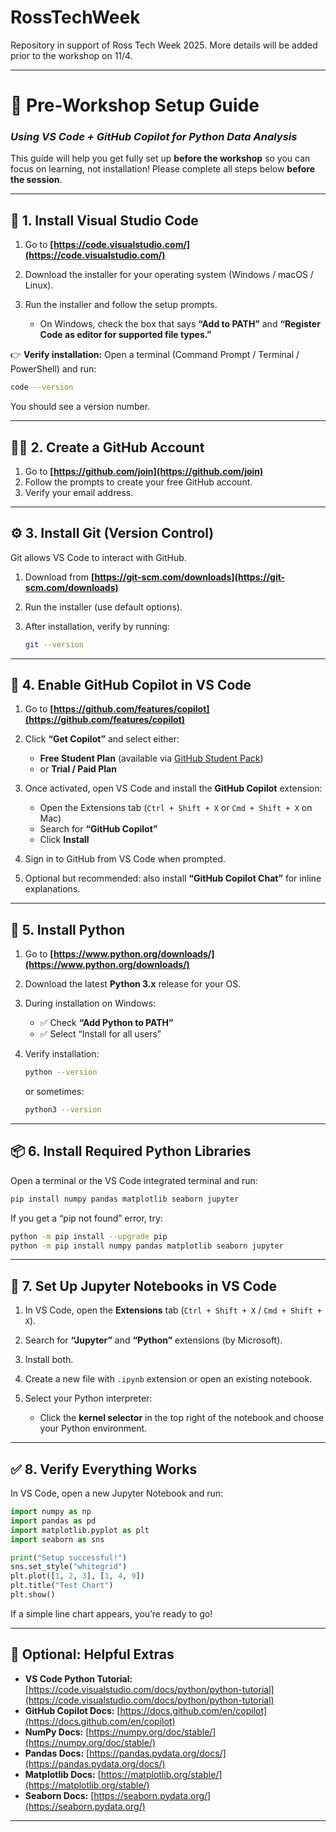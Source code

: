 # RossTechWeek
Repository in support of Ross Tech Week 2025. More details will be added prior to the workshop on 11/4. 

---

# 🧠 Pre-Workshop Setup Guide

### *Using VS Code + GitHub Copilot for Python Data Analysis*

This guide will help you get fully set up **before the workshop** so you can focus on learning, not installation!
Please complete all steps below **before the session**.

---

## 🧩 1. Install Visual Studio Code

1. Go to **[https://code.visualstudio.com/](https://code.visualstudio.com/)**
2. Download the installer for your operating system (Windows / macOS / Linux).
3. Run the installer and follow the setup prompts.

   * On Windows, check the box that says **“Add to PATH”** and **“Register Code as editor for supported file types.”**

👉 **Verify installation:**
Open a terminal (Command Prompt / Terminal / PowerShell) and run:

```bash
code --version
```

You should see a version number.

---

## 🧑‍💻 2. Create a GitHub Account

1. Go to **[https://github.com/join](https://github.com/join)**
2. Follow the prompts to create your free GitHub account.
3. Verify your email address.

---

## ⚙️ 3. Install Git (Version Control)

Git allows VS Code to interact with GitHub.

1. Download from **[https://git-scm.com/downloads](https://git-scm.com/downloads)**
2. Run the installer (use default options).
3. After installation, verify by running:

   ```bash
   git --version
   ```

---

## 🤖 4. Enable GitHub Copilot in VS Code

1. Go to **[https://github.com/features/copilot](https://github.com/features/copilot)**
2. Click **“Get Copilot”** and select either:

   * **Free Student Plan** (available via [GitHub Student Pack](https://education.github.com/pack))
   * or **Trial / Paid Plan**
3. Once activated, open VS Code and install the **GitHub Copilot** extension:

   * Open the Extensions tab (`Ctrl + Shift + X` or `Cmd + Shift + X` on Mac)
   * Search for **“GitHub Copilot”**
   * Click **Install**
4. Sign in to GitHub from VS Code when prompted.
5. Optional but recommended: also install **“GitHub Copilot Chat”** for inline explanations.

---

## 🐍 5. Install Python

1. Go to **[https://www.python.org/downloads/](https://www.python.org/downloads/)**
2. Download the latest **Python 3.x** release for your OS.
3. During installation on Windows:

   * ✅ Check **“Add Python to PATH”**
   * ✅ Select “Install for all users”
4. Verify installation:

   ```bash
   python --version
   ```

   or sometimes:

   ```bash
   python3 --version
   ```

---

## 📦 6. Install Required Python Libraries

Open a terminal or the VS Code integrated terminal and run:

```bash
pip install numpy pandas matplotlib seaborn jupyter
```

If you get a “pip not found” error, try:

```bash
python -m pip install --upgrade pip
python -m pip install numpy pandas matplotlib seaborn jupyter
```

---

## 📔 7. Set Up Jupyter Notebooks in VS Code

1. In VS Code, open the **Extensions** tab (`Ctrl + Shift + X` / `Cmd + Shift + X`).
2. Search for **“Jupyter”** and **“Python”** extensions (by Microsoft).
3. Install both.
4. Create a new file with `.ipynb` extension or open an existing notebook.
5. Select your Python interpreter:

   * Click the **kernel selector** in the top right of the notebook and choose your Python environment.

---

## ✅ 8. Verify Everything Works

In VS Code, open a new Jupyter Notebook and run:

```python
import numpy as np
import pandas as pd
import matplotlib.pyplot as plt
import seaborn as sns

print("Setup successful!")
sns.set_style("whitegrid")
plt.plot([1, 2, 3], [1, 4, 9])
plt.title("Test Chart")
plt.show()
```

If a simple line chart appears, you’re ready to go!

---

## 🧭 Optional: Helpful Extras

* **VS Code Python Tutorial:** [https://code.visualstudio.com/docs/python/python-tutorial](https://code.visualstudio.com/docs/python/python-tutorial)
* **GitHub Copilot Docs:** [https://docs.github.com/en/copilot](https://docs.github.com/en/copilot)
* **NumPy Docs:** [https://numpy.org/doc/stable/](https://numpy.org/doc/stable/)
* **Pandas Docs:** [https://pandas.pydata.org/docs/](https://pandas.pydata.org/docs/)
* **Matplotlib Docs:** [https://matplotlib.org/stable/](https://matplotlib.org/stable/)
* **Seaborn Docs:** [https://seaborn.pydata.org/](https://seaborn.pydata.org/)

---

